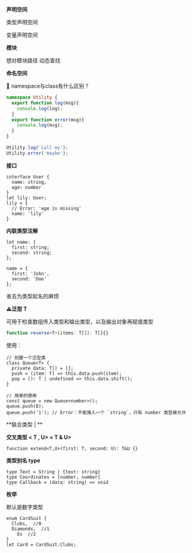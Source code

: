 **声明空间**

类型声明空间

变量声明空间



**模块**

想对模块路径  动态查找



**命名空间**

🤔️ namespace与class有什么区别？

```ts
namespace Utility {
  export function log(msg){
    console.log(log);
  }
  export function error(msg){
    console.log(msg);
  }
}
  
Utility.log('Call my');
Utility.error('maybe');
```



**接口**

```tsx
interface User {
  name: string,
  age: number
}
let lily: User;
lily = {
  // Error: 'age is missing'
  name: 'lily'
}
```



**内联类型注解**

```tsx
let name: {
  first: string;
  second: string;
};

name = {
  first: 'John',
  second: 'Doe'
};
```

省去为类型起名的麻烦



**⚠️泛型  T**

可用于检查数组传入类型和输出类型，以及输出对象再赋值类型

```ts
function reverse<T>(items: T[]): T[]{}
```

使用：

```tsx
// 创建一个泛型类
class Queue<T> {
  private data: T[] = [];
  push = (item: T) => this.data.push(item);
  pop = (): T | undefined => this.data.shift();
}

// 简单的使用
const queue = new Queue<number>();
queue.push(0);
queue.push('1'); // Error：不能推入一个 `string`，只有 number 类型被允许
```



**联合类型 | **

**交叉类型 < T , U> < T & U>**

```tsx
function extend<T,U>(first: T, second: U): T&U {}
```



**类型别名  type**

```tsx
type Text = String | {text: string}
type Coordinates = [number, number]
type Callback = (data: string) => void
```



**枚举**

默认是数字类型

```tsx
enum CardSuit {
  Clubs,  //0
  Diamonds,  //1
 	Es  //2
}
let Card = CardSuit.Clubs;
```

